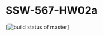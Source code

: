 # SSW-567-HW02a

[![build status of master](https://travis-ci.org/github/nicole894/SSW-567-HW02a/builds)]
